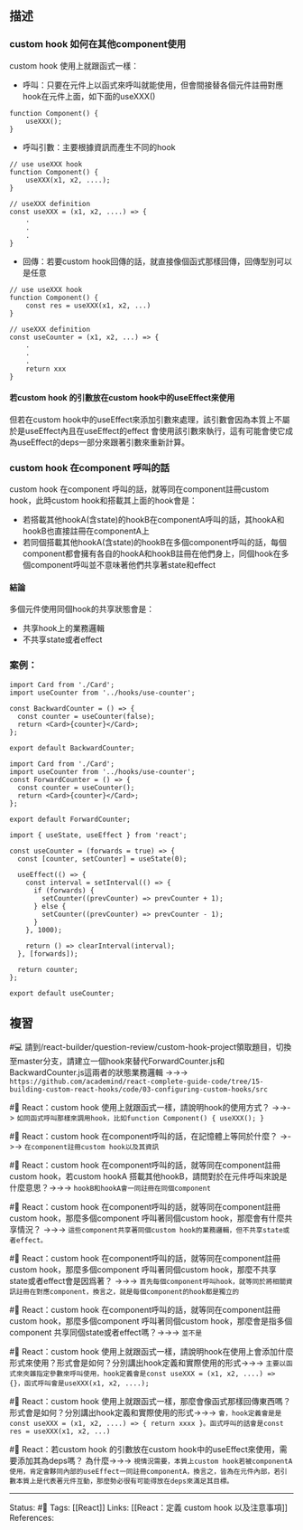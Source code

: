 ## 描述



### custom hook 如何在其他component使用

custom hook 使用上就跟函式一樣：
- 呼叫：只要在元件上以函式來呼叫就能使用，但會間接替各個元件註冊對應hook在元件上面，如下面的useXXX()
```
function Component() {
	useXXX();
}
```
- 呼叫引數：主要根據資訊而產生不同的hook
```
// use useXXX hook
function Component() {
	useXXX(x1, x2, ....);
}

// useXXX definition
const useXXX = (x1, x2, ....) => {
	.
	.
	.
}
```
- 回傳：若要custom hook回傳的話，就直接像個函式那樣回傳，回傳型別可以是任意
```
// use useXXX hook
function Component() {
	const res = useXXX(x1, x2, ...)
}

// useXXX definition
const useCounter = (x1, x2, ...) => { 
	.
	.
	.
    return xxx
}
```
#### 若custom hook 的引數放在custom hook中的useEffect來使用

但若在custom hook中的useEffect來添加引數來處理，該引數會因為本質上不屬於是useEffect內且在useEffect的effect 會使用該引數來執行，這有可能會使它成為useEffect的deps一部分來跟著引數來重新計算。

### custom hook 在component 呼叫的話

custom hook 在component 呼叫的話，就等同在component註冊custom hook，此時custom hook和搭載其上面的hook會是：
- 若搭載其他hookA(含state)的hookB在componentA呼叫的話，其hookA和hookB也直接註冊在componentA上
- 若同個搭載其他hookA(含state)的hookB在多個component呼叫的話，每個component都會擁有各自的hookA和hookB註冊在他們身上，同個hook在多個component呼叫並不意味著他們共享著state和effect


#### 結論

多個元件使用同個hook的共享狀態會是：
- 共享hook上的業務邏輯
- 不共享state或者effect

### 案例：

```
import Card from './Card';
import useCounter from '../hooks/use-counter';

const BackwardCounter = () => {
  const counter = useCounter(false);
  return <Card>{counter}</Card>;
};

export default BackwardCounter;
```


```
import Card from './Card';
import useCounter from '../hooks/use-counter';
const ForwardCounter = () => {
  const counter = useCounter();
  return <Card>{counter}</Card>;
};

export default ForwardCounter;
```


```
import { useState, useEffect } from 'react';

const useCounter = (forwards = true) => {
  const [counter, setCounter] = useState(0);

  useEffect(() => {
    const interval = setInterval(() => {
      if (forwards) {
        setCounter((prevCounter) => prevCounter + 1);
      } else {
        setCounter((prevCounter) => prevCounter - 1);
      }
    }, 1000);

    return () => clearInterval(interval);
  }, [forwards]);

  return counter;
};

export default useCounter;
```


## 複習

#💻 請到/react-builder/question-review/custom-hook-project領取題目，切換至master分支，請建立一個hook來替代ForwardCounter.js和BackwardCounter.js這兩者的狀態業務邏輯 ->->-> `https://github.com/academind/react-complete-guide-code/tree/15-building-custom-react-hooks/code/03-configuring-custom-hooks/src`
<!--SR:!2023-08-31,197,250-->

#🧠 React：custom hook 使用上就跟函式一樣，請說明hook的使用方式？ ->->-> `如同函式呼叫那樣來調用hook，比如function Component() { useXXX(); }`
<!--SR:!2023-11-03,228,248-->

#🧠 React：custom hook 在component呼叫的話，在記憶體上等同於什麼？  ->->-> `在component註冊custom hook以及其資訊`
<!--SR:!2023-09-03,111,228-->

#🧠 React：custom hook 在component呼叫的話，就等同在component註冊custom hook，若custom hookA 搭載其他hookB，請問對於在元件呼叫來說是什麼意思？->->-> `hookB和hookA會一同註冊在同個component`
<!--SR:!2023-08-18,187,250-->


#🧠 React：custom hook 在component呼叫的話，就等同在component註冊custom hook，那麼多個component 呼叫著同個custom hook，那麼會有什麼共享情況？ ->->-> `這些component共享著同個custom hook的業務邏輯，但不共享state或者effect。`
<!--SR:!2023-08-29,196,250-->

#🧠 React：custom hook 在component呼叫的話，就等同在component註冊custom hook，那麼多個component 呼叫著同個custom hook，那麼不共享state或者effect會是因爲著？  ->->-> `首先每個component呼叫hook，就等同於將相關資訊註冊在對應component，換言之，就是每個component的hook都是獨立的`
<!--SR:!2023-09-06,198,248-->

#🧠 React：custom hook 在component呼叫的話，就等同在component註冊custom hook，那麼多個component 呼叫著同個custom hook，那麼會是指多個component 共享同個state或者effect嗎？->->-> `並不是`
<!--SR:!2023-10-03,212,248-->

#🧠 React：custom hook 使用上就跟函式一樣，請說明hook在使用上會添加什麼形式來使用？形式會是如何？分別講出hook定義和實際使用的形式->->-> `主要以函式來夾雜指定參數來呼叫使用，hook定義會是const useXXX = (x1, x2, ....) => {}，函式呼叫會是useXXX(x1, x2, ....);`
<!--SR:!2023-08-29,182,230-->


#🧠  React：custom hook 使用上就跟函式一樣，那麼會像函式那樣回傳東西嗎？形式會是如何？分別講出hook定義和實際使用的形式->->-> `會，hook定義會是是const useXXX = (x1, x2, ....) => { return xxxx }。函式呼叫的話會是const res = useXXX(x1, x2, ...) `
<!--SR:!2023-10-12,216,248-->

#🧠 React：若custom hook 的引數放在custom hook中的useEffect來使用，需要添加其為deps嗎？ 為什麼->->-> `視情況需要，本質上custom hook若被componentA使用，肯定會夥同內部的useEffect一同註冊componentA，換言之，皆為在元件內部，若引數本質上是代表著元件互動，那麼勢必很有可能得放在deps來滿足其目標。`
<!--SR:!2023-05-03,24,208-->



---
Status: #🌱 
Tags:
[[React]]
Links:
[[React：定義 custom hook 以及注意事項]]
References: